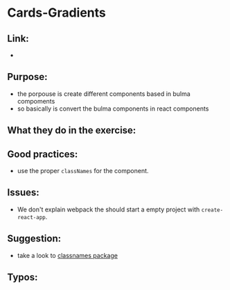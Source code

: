 # Cards-Gradients

## Link:
  - 

## Purpose:

- the porpouse is create different components based in bulma compoments
- so basically is convert the bulma components in react components

## What they do in the exercise:

## Good practices:

- use the proper `classNames` for the component.
  
## Issues:

- We don't explain webpack the should start a empty project with `create-react-app`.

## Suggestion:

- take a look to [classnames package](https://github.com/JedWatson/classnames#readme)

## Typos:
